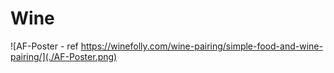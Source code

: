 # Wine

![AF-Poster - ref https://winefolly.com/wine-pairing/simple-food-and-wine-pairing/](./AF-Poster.png)
